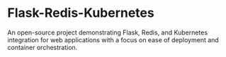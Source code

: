 # Flask-Redis-Kubernetes
An open-source project demonstrating Flask, Redis, and Kubernetes integration for web applications with a focus on ease of deployment and container orchestration.
